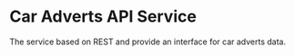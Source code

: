 ﻿# Car Adverts API Service

The service based on REST and provide an interface for car adverts data.